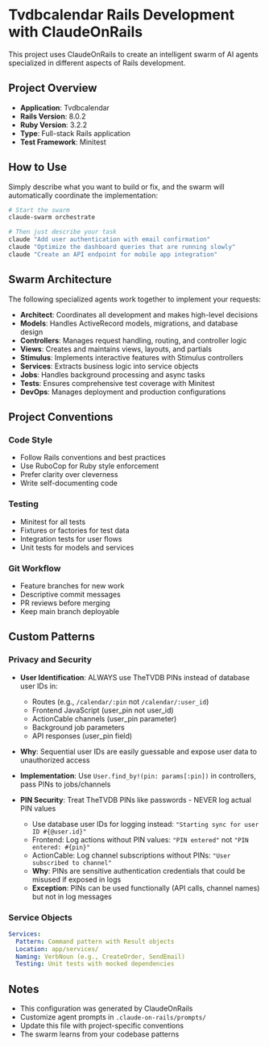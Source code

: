 # Tvdbcalendar Rails Development with ClaudeOnRails

This project uses ClaudeOnRails to create an intelligent swarm of AI agents specialized in different aspects of Rails development.

## Project Overview

- **Application**: Tvdbcalendar
- **Rails Version**: 8.0.2
- **Ruby Version**: 3.2.2
- **Type**: Full-stack Rails application
- **Test Framework**: Minitest

## How to Use

Simply describe what you want to build or fix, and the swarm will automatically coordinate the implementation:

```bash
# Start the swarm
claude-swarm orchestrate

# Then just describe your task
claude "Add user authentication with email confirmation"
claude "Optimize the dashboard queries that are running slowly"
claude "Create an API endpoint for mobile app integration"
```

## Swarm Architecture

The following specialized agents work together to implement your requests:

- **Architect**: Coordinates all development and makes high-level decisions
- **Models**: Handles ActiveRecord models, migrations, and database design
- **Controllers**: Manages request handling, routing, and controller logic
- **Views**: Creates and maintains views, layouts, and partials
- **Stimulus**: Implements interactive features with Stimulus controllers
- **Services**: Extracts business logic into service objects
- **Jobs**: Handles background processing and async tasks
- **Tests**: Ensures comprehensive test coverage with Minitest
- **DevOps**: Manages deployment and production configurations

## Project Conventions

### Code Style
- Follow Rails conventions and best practices
- Use RuboCop for Ruby style enforcement
- Prefer clarity over cleverness
- Write self-documenting code

### Testing
- Minitest for all tests
- Fixtures or factories for test data
- Integration tests for user flows
- Unit tests for models and services

### Git Workflow
- Feature branches for new work
- Descriptive commit messages
- PR reviews before merging
- Keep main branch deployable

## Custom Patterns

### Privacy and Security
- **User Identification**: ALWAYS use TheTVDB PINs instead of database user IDs in:
  - Routes (e.g., `/calendar/:pin` not `/calendar/:user_id`)
  - Frontend JavaScript (user_pin not user_id)
  - ActionCable channels (user_pin parameter)
  - Background job parameters
  - API responses (user_pin field)
- **Why**: Sequential user IDs are easily guessable and expose user data to unauthorized access
- **Implementation**: Use `User.find_by!(pin: params[:pin])` in controllers, pass PINs to jobs/channels

- **PIN Security**: Treat TheTVDB PINs like passwords - NEVER log actual PIN values
  - Use database user IDs for logging instead: `"Starting sync for user ID #{@user.id}"`
  - Frontend: Log actions without PIN values: `"PIN entered"` not `"PIN entered: #{pin}"`
  - ActionCable: Log channel subscriptions without PINs: `"User subscribed to channel"`
  - **Why**: PINs are sensitive authentication credentials that could be misused if exposed in logs
  - **Exception**: PINs can be used functionally (API calls, channel names) but not in log messages

### Service Objects
```yaml
Services:
  Pattern: Command pattern with Result objects
  Location: app/services/
  Naming: VerbNoun (e.g., CreateOrder, SendEmail)
  Testing: Unit tests with mocked dependencies
```

## Notes

- This configuration was generated by ClaudeOnRails
- Customize agent prompts in `.claude-on-rails/prompts/`
- Update this file with project-specific conventions
- The swarm learns from your codebase patterns